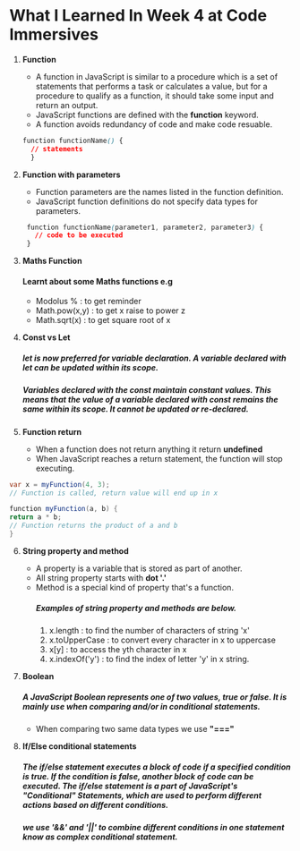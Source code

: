 # What I Learned In Week 4 at Code Immersives
1. **Function**
    - A function in JavaScript is similar to a procedure which is a set of statements that performs a task or calculates a value, but for a procedure to qualify as a function, it should take some input and return an output. 
    - JavaScript functions are defined with the **function** keyword.
    - A function avoids redundancy of code and make code resuable.
    ``` css
    function functionName() {
      // statements
      }  
 
2. **Function with parameters**
   - Function parameters are the names listed in the function definition.
   - JavaScript function definitions do not specify data types for parameters.
   ``` css
    function functionName(parameter1, parameter2, parameter3) {
      // code to be executed
    }
    ```
  
3. **Maths Function**
   #### Learnt about some Maths functions e.g
    - Modolus % : to get reminder
    - Math.pow(x,y) : to get x raise to power z
    - Math.sqrt(x) : to get square root of x

4. **Const vs Let**
   ##### *let* is now preferred for variable declaration. A variable declared with *let* can be updated within its scope.
   ##### Variables declared with the *const* maintain constant values. This means that the value of a variable declared with *const* remains the same within its scope. It cannot be updated or re-declared.

5. **Function return**
    - When a function does not return anything it return **undefined**
    - When JavaScript reaches a return statement, the function will stop executing.
  ``` cs 
  var x = myFunction(4, 3);  
  // Function is called, return value will end up in x

  function myFunction(a, b) {
  return a * b;             
  // Function returns the product of a and b
  }
  ```

6. **String property and method**
    - A property is a variable that is stored as part of another.
    - All string property starts with **dot '.'**
    - Method is a special kind of property that's a   function.
      ##### Examples of string property and methods are below.
      1. x.length : to find the number of characters of string 'x'
      2. x.toUpperCase : to convert every character in x to uppercase 
      3. x[y] : to access the yth character in x
      4. x.indexOf('y') : to find the index of letter 'y' in x string.

  7. **Boolean**
     ##### A JavaScript Boolean represents one of two values, *true or false*. It is mainly use when comparing and/or in conditional statements.
      -  When comparing two same data types we use **"==="**
  8. **If/Else conditional statements**
     ##### The if/else statement executes a block of code if a specified condition is true. If the condition is false, another block of code can be executed. The if/else statement is a part of JavaScript's "Conditional" Statements, which are used to perform different actions based on different conditions.
     ##### we use *'&&'* and *'||'* to combine different conditions in one statement know as complex conditional statement.

    


   


    

  
